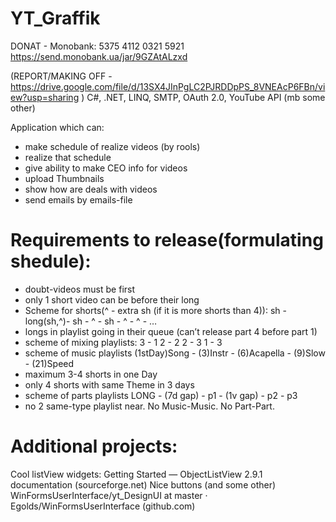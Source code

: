 # YT_Graffik
DONAT - Monobank: 5375 4112 0321 5921
https://send.monobank.ua/jar/9GZAtALzxd

(REPORT/MAKING OFF - https://drive.google.com/file/d/13SX4JInPgLC2PJRDDpPS_8VNEAcP6FBn/view?usp=sharing )
C#, .NET, LINQ, SMTP, OAuth 2.0, YouTube API (mb some other)

Application which can:
- make schedule of realize videos (by rools)
- realize that schedule
- give ability to make CEO info for videos
- upload Thumbnails
- show how are deals with videos
- send emails by emails-file

# Requirements to release(formulating shedule):
- doubt-videos must be first
- only 1 short video can be before their long
- Scheme for shorts(^ - extra sh (if it is more shorts than 4)): 
sh - long(sh,^)- sh - ^ - sh - ^ - ^ - …
- longs in playlist going in their queue (can’t release part 4 before part 1)
- scheme of mixing playlists:
3 - 1
2 - 2
2 - 3
1 - 3
- scheme of music playlists
(1stDay)Song - (3)Instr - (6)Acapella - (9)Slow - (21)Speed
- maximum 3-4 shorts in one Day
- only 4 shorts with same Theme in 3 days
- scheme of parts playlists
LONG - (7d gap) - p1 - (1v gap) - p2 - p3
- no 2 same-type playlist near. No Music-Music. No Part-Part.

# Additional projects:
Cool listView widgets:
Getting Started — ObjectListView 2.9.1 documentation (sourceforge.net)
Nice buttons (and some other)
WinFormsUserInterface/yt_DesignUI at master · Egolds/WinFormsUserInterface (github.com)

